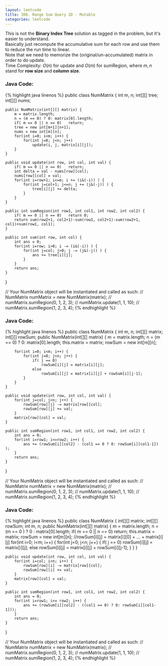 ```yaml
---
layout: leetcode
title: 308. Range Sum Query 2D - Mutable
categories: leetcode
---
```

This is not the **Binary Index Tree** solution as tagged in the problem, but it's easier to understand.  
Basically just recompute the accumulative sum for each row and use them to reduce the run time to linear.  
Note that we need to memorize the (original/un-accumulated) matrix in order to do update.  
Time Complexity: <span class="inlinecode">$O(n)$</span> for update and <span class="inlinecode">$O(m)$</span> for sumRegion, where <span class="inlinecode">$m, n$</span> stand for **row size** and **column size**.
### Java Code:
{% highlight java linenos %}
public class NumMatrix {
    int m, n;
    int[][] tree;
    int[][] nums;
    
    public NumMatrix(int[][] matrix) {
        m = matrix.length;
        n = (m == 0) ? 0: matrix[0].length;
        if( m == 0 || n == 0)   return;
        tree = new int[m+1][n+1];
        nums = new int[m][n];
        for(int i=0; i<m; i++) {
            for(int j=0; j<n; j++)
                update(i, j, matrix[i][j]);
        }
    }

    public void update(int row, int col, int val) {
        if( m == 0 || n == 0)   return;
        int delta = val - nums[row][col];
        nums[row][col] = val;
        for(int i=row+1; i<=m; i += (i&(-i)) ) {
            for(int j=col+1; j<=n; j += (j&(-j)) ) {
                tree[i][j] += delta;
            }
        }
    }

    public int sumRegion(int row1, int col1, int row2, int col2) {
        if( m == 0 || n == 0)   return 0;
        return sum(row2+1, col2+1)-sum(row1, col2+1)-sum(row2+1, col1)+sum(row1, col1);
    }
    
    public int sum(int row, int col) {
        int ans = 0;
        for(int i=row; i>0; i -= (i&(-i)) ) {
            for(int j=col; j>0; j -= (j&(-j)) ) {
                ans += tree[i][j];
            }
        }
        return ans;
    }
}


// Your NumMatrix object will be instantiated and called as such:
// NumMatrix numMatrix = new NumMatrix(matrix);
// numMatrix.sumRegion(0, 1, 2, 3);
// numMatrix.update(1, 1, 10);
// numMatrix.sumRegion(1, 2, 3, 4);
{% endhighlight %}
### Java Code:
{% highlight java linenos %}
public class NumMatrix {
    int m, n;
    int[][] matrix;
    int[][] rowSum;
    public NumMatrix(int[][] matrix) {
        m = matrix.length;
        n = (m == 0) ? 0: matrix[0].length;
        this.matrix = matrix;
        rowSum = new int[m][n];
        
        for(int i=0; i<m; i++) {
            for(int j=0; j<n; j++) {
                if( j == 0)
                    rowSum[i][j] = matrix[i][j];
                else
                    rowSum[i][j] = matrix[i][j] + rowSum[i][j-1];
            }
        }
    }

    public void update(int row, int col, int val) {
        for(int j=col; j<n; j++) {
            rowSum[row][j] -= matrix[row][col];
            rowSum[row][j] += val;
        }
        matrix[row][col] = val;
    }

    public int sumRegion(int row1, int col1, int row2, int col2) {
        int ans = 0;
        for(int i=row1; i<=row2; i++) {
            ans += (rowSum[i][col2] - (col1 == 0 ? 0: rowSum[i][col1-1]) );
        }
        return ans;
    }
}


// Your NumMatrix object will be instantiated and called as such:
// NumMatrix numMatrix = new NumMatrix(matrix);
// numMatrix.sumRegion(0, 1, 2, 3);
// numMatrix.update(1, 1, 10);
// numMatrix.sumRegion(1, 2, 3, 4);
{% endhighlight %}
### Java Code:
{% highlight java linenos %}
public class NumMatrix {
    int[][] matrix;
    int[][] rowSum;
    int m, n;
    public NumMatrix(int[][] matrix) {
        m = matrix.length;
        n = (m == 0 ) ? 0 : matrix[0].length;
        if( m == 0 || n == 0)
            return;
        this.matrix = matrix;
        rowSum = new int[m][n];
        //rowSum[i][j] = matrix[i][0] + ... + matrix[i][j]
        for(int i=0; i<m; i++) {
            for(int j=0; j<n; j++) {
                if( j == 0)
                    rowSum[i][j] = matrix[i][j];
                else
                    rowSum[i][j] = matrix[i][j] + rowSum[i][j-1];
            }
        }
    }

    public void update(int row, int col, int val) {
        for(int i=col; i<n; i++) {
            rowSum[row][i] -= matrix[row][col];
            rowSum[row][i] += val;
        }
        matrix[row][col] = val;
    }

    public int sumRegion(int row1, int col1, int row2, int col2) {
        int ans = 0;
        for(int i=row1; i<= row2; i++) {
            ans += (rowSum[i][col2] - ((col1 == 0) ? 0: rowSum[i][col1-1]));
        }
        return ans;
    }
}


// Your NumMatrix object will be instantiated and called as such:
// NumMatrix numMatrix = new NumMatrix(matrix);
// numMatrix.sumRegion(0, 1, 2, 3);
// numMatrix.update(1, 1, 10);
// numMatrix.sumRegion(1, 2, 3, 4);
{% endhighlight %}
